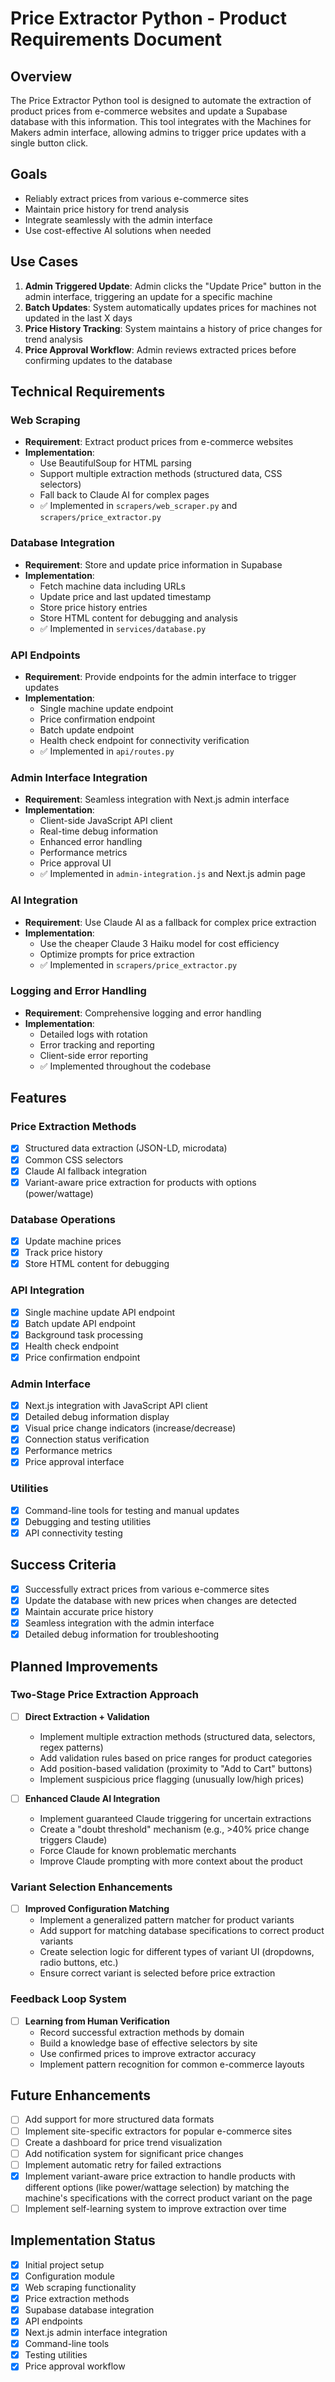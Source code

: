 # Price Extractor Python - Product Requirements Document

## Overview

The Price Extractor Python tool is designed to automate the extraction of product prices from e-commerce websites and update a Supabase database with this information. This tool integrates with the Machines for Makers admin interface, allowing admins to trigger price updates with a single button click.

## Goals

- Reliably extract prices from various e-commerce sites
- Maintain price history for trend analysis
- Integrate seamlessly with the admin interface
- Use cost-effective AI solutions when needed

## Use Cases

1. **Admin Triggered Update**: Admin clicks the "Update Price" button in the admin interface, triggering an update for a specific machine
2. **Batch Updates**: System automatically updates prices for machines not updated in the last X days
3. **Price History Tracking**: System maintains a history of price changes for trend analysis
4. **Price Approval Workflow**: Admin reviews extracted prices before confirming updates to the database

## Technical Requirements

### Web Scraping

- **Requirement**: Extract product prices from e-commerce websites
- **Implementation**: 
  - Use BeautifulSoup for HTML parsing
  - Support multiple extraction methods (structured data, CSS selectors)
  - Fall back to Claude AI for complex pages
  - ✅ Implemented in `scrapers/web_scraper.py` and `scrapers/price_extractor.py`

### Database Integration

- **Requirement**: Store and update price information in Supabase
- **Implementation**:
  - Fetch machine data including URLs
  - Update price and last updated timestamp
  - Store price history entries
  - Store HTML content for debugging and analysis
  - ✅ Implemented in `services/database.py`

### API Endpoints

- **Requirement**: Provide endpoints for the admin interface to trigger updates
- **Implementation**:
  - Single machine update endpoint
  - Price confirmation endpoint
  - Batch update endpoint
  - Health check endpoint for connectivity verification
  - ✅ Implemented in `api/routes.py`

### Admin Interface Integration

- **Requirement**: Seamless integration with Next.js admin interface
- **Implementation**:
  - Client-side JavaScript API client
  - Real-time debug information
  - Enhanced error handling
  - Performance metrics
  - Price approval UI
  - ✅ Implemented in `admin-integration.js` and Next.js admin page

### AI Integration

- **Requirement**: Use Claude AI as a fallback for complex price extraction
- **Implementation**:
  - Use the cheaper Claude 3 Haiku model for cost efficiency
  - Optimize prompts for price extraction
  - ✅ Implemented in `scrapers/price_extractor.py`

### Logging and Error Handling

- **Requirement**: Comprehensive logging and error handling
- **Implementation**:
  - Detailed logs with rotation
  - Error tracking and reporting
  - Client-side error reporting
  - ✅ Implemented throughout the codebase

## Features

### Price Extraction Methods

- [x] Structured data extraction (JSON-LD, microdata)
- [x] Common CSS selectors
- [x] Claude AI fallback integration
- [x] Variant-aware price extraction for products with options (power/wattage)

### Database Operations

- [x] Update machine prices
- [x] Track price history
- [x] Store HTML content for debugging

### API Integration

- [x] Single machine update API endpoint
- [x] Batch update API endpoint
- [x] Background task processing
- [x] Health check endpoint
- [x] Price confirmation endpoint

### Admin Interface

- [x] Next.js integration with JavaScript API client
- [x] Detailed debug information display
- [x] Visual price change indicators (increase/decrease)
- [x] Connection status verification
- [x] Performance metrics
- [x] Price approval interface

### Utilities

- [x] Command-line tools for testing and manual updates
- [x] Debugging and testing utilities
- [x] API connectivity testing

## Success Criteria

- [x] Successfully extract prices from various e-commerce sites
- [x] Update the database with new prices when changes are detected
- [x] Maintain accurate price history
- [x] Seamless integration with the admin interface
- [x] Detailed debug information for troubleshooting

## Planned Improvements

### Two-Stage Price Extraction Approach

- [ ] **Direct Extraction + Validation**
  - Implement multiple extraction methods (structured data, selectors, regex patterns)
  - Add validation rules based on price ranges for product categories
  - Add position-based validation (proximity to "Add to Cart" buttons)
  - Implement suspicious price flagging (unusually low/high prices)

- [ ] **Enhanced Claude AI Integration**
  - Implement guaranteed Claude triggering for uncertain extractions
  - Create a "doubt threshold" mechanism (e.g., >40% price change triggers Claude)
  - Force Claude for known problematic merchants
  - Improve Claude prompting with more context about the product

### Variant Selection Enhancements

- [ ] **Improved Configuration Matching**
  - Implement a generalized pattern matcher for product variants
  - Add support for matching database specifications to correct product variants
  - Create selection logic for different types of variant UI (dropdowns, radio buttons, etc.)
  - Ensure correct variant is selected before price extraction

### Feedback Loop System

- [ ] **Learning from Human Verification**
  - Record successful extraction methods by domain
  - Build a knowledge base of effective selectors by site
  - Use confirmed prices to improve extractor accuracy
  - Implement pattern recognition for common e-commerce layouts

## Future Enhancements

- [ ] Add support for more structured data formats
- [ ] Implement site-specific extractors for popular e-commerce sites
- [ ] Create a dashboard for price trend visualization
- [ ] Add notification system for significant price changes
- [ ] Implement automatic retry for failed extractions
- [x] Implement variant-aware price extraction to handle products with different options (like power/wattage selection) by matching the machine's specifications with the correct product variant on the page
- [ ] Implement self-learning system to improve extraction over time

## Implementation Status

- [x] Initial project setup
- [x] Configuration module
- [x] Web scraping functionality
- [x] Price extraction methods
- [x] Supabase database integration
- [x] API endpoints
- [x] Next.js admin interface integration
- [x] Command-line tools
- [x] Testing utilities
- [x] Price approval workflow 